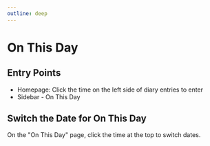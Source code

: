```yaml
---
outline: deep
---
```


# On This Day

## Entry Points

- Homepage: Click the time on the left side of diary entries to enter
- Sidebar - On This Day

## Switch the Date for On This Day

On the "On This Day" page, click the time at the top to switch dates.